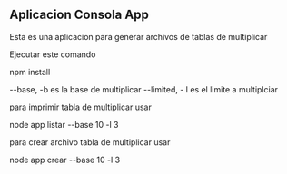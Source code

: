 ## Aplicacion Consola App


Esta es una aplicacion para generar archivos de tablas de multiplicar

Ejecutar este comando

npm install

--base, -b es la base de multiplicar
--limited, - l es el limite a multiplciar

para imprimir tabla de multiplicar usar

node app listar --base 10 -l 3

para crear archivo tabla de multiplicar usar

node app crear --base 10 -l 3 
